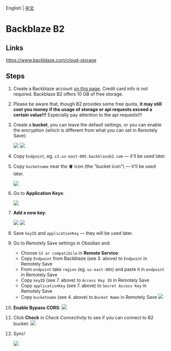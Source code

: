 English | [中文](/docs/remote_services/s3_backblaze_b2/README.zh-cn.md)

# Backblaze B2

## Links

https://www.backblaze.com/cloud-storage

## Steps

1. Create a Backblaze account [on this page](https://www.backblaze.com/cloud-storage). Credit card info _is not_ required. Backblaze B2 offers 10 GB of free storage.

2. Please be aware that, though B2 provides some free quota, **it may still cost you money if the usage of storage or api requests exceed a certain value!!!** Especially pay attention to the api requests!!!

3. Create a **bucket**, you can leave the default settings, or you can enable the encryption (which is different from what you can set in Remotely Save):

   ![](./s3_backblaze_b2-1-bucket.png)
   ![](./s3_backblaze_b2-2-create_bucket.png)

4. Copy `Endpoint`, eg. `s3.us-east-005.backblazeb2.com` — it'll be used later.

5. Copy `bucketname` near the 🪣 icon (the "bucket icon") — it'll be used later.

   ![](./s3_backblaze_b2-3-copy.png)

6. Go to **Application Keys**:

   ![](./s3_backblaze_b2-4-app_keys.png)

7. **Add a new key**:

   ![](./s3_backblaze_b2-5-add_new_app_keys.png)
   ![](./s3_backblaze_b2-6-app_keys_copy.png)

8. Save `keyID` and `applicationKey` — they will be used later.

9. Go to Remotely Save settings in Obsidian and:

   - Choose `S3 or compatibile` in **Remote Service**:
   - Copy `Endpoint` from Backblaze (see 3. above) to `Endpoint` in Remotely Save
   - From `endpoint` take `region` (eg. `us-east-005`) and paste it in `endpoint` in Remotely Save
   - Copy `keyID` (see 7. above) to `Access Key ID` in Remotely Save
   - Copy `applicationKey` (see 7. above) to `Secret Access Key` in Remotely Save
   - Copy `bucketname` (see 4. above) to `Bucket Name` in Remotely Save
     ![](./s3_backblaze_b2-7-copy_paste.png)

10. **Enable Bypass CORS**:
    ![](./s3_backblaze_b2-8-cors.png)

11. Click **Check** in _Check Connectivity_ to see if you can connect to B2 bucket:
    ![](./s3_backblaze_b2-9-check_connectionpng.png)

12. Sync!

    ![](./s3_backblaze_b2-10-sync.png)
